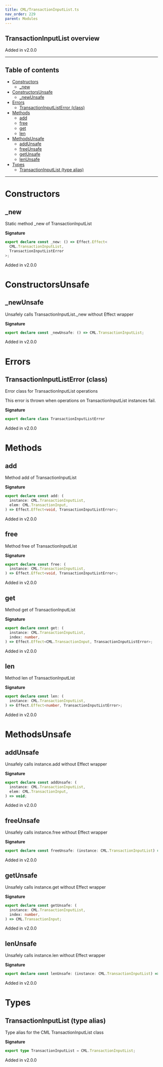 ```yaml
---
title: CML/TransactionInputList.ts
nav_order: 229
parent: Modules
---
```


## TransactionInputList overview

Added in v2.0.0

---

<h2 class="text-delta">Table of contents</h2>

- [Constructors](#constructors)
  - [\_new](#_new)
- [ConstructorsUnsafe](#constructorsunsafe)
  - [\_newUnsafe](#_newunsafe)
- [Errors](#errors)
  - [TransactionInputListError (class)](#transactioninputlisterror-class)
- [Methods](#methods)
  - [add](#add)
  - [free](#free)
  - [get](#get)
  - [len](#len)
- [MethodsUnsafe](#methodsunsafe)
  - [addUnsafe](#addunsafe)
  - [freeUnsafe](#freeunsafe)
  - [getUnsafe](#getunsafe)
  - [lenUnsafe](#lenunsafe)
- [Types](#types)
  - [TransactionInputList (type alias)](#transactioninputlist-type-alias)

---

# Constructors

## \_new

Static method \_new of TransactionInputList

**Signature**

```ts
export declare const _new: () => Effect.Effect<
  CML.TransactionInputList,
  TransactionInputListError
>;
```

Added in v2.0.0

# ConstructorsUnsafe

## \_newUnsafe

Unsafely calls TransactionInputList.\_new without Effect wrapper

**Signature**

```ts
export declare const _newUnsafe: () => CML.TransactionInputList;
```

Added in v2.0.0

# Errors

## TransactionInputListError (class)

Error class for TransactionInputList operations

This error is thrown when operations on TransactionInputList instances fail.

**Signature**

```ts
export declare class TransactionInputListError
```

Added in v2.0.0

# Methods

## add

Method add of TransactionInputList

**Signature**

```ts
export declare const add: (
  instance: CML.TransactionInputList,
  elem: CML.TransactionInput,
) => Effect.Effect<void, TransactionInputListError>;
```

Added in v2.0.0

## free

Method free of TransactionInputList

**Signature**

```ts
export declare const free: (
  instance: CML.TransactionInputList,
) => Effect.Effect<void, TransactionInputListError>;
```

Added in v2.0.0

## get

Method get of TransactionInputList

**Signature**

```ts
export declare const get: (
  instance: CML.TransactionInputList,
  index: number,
) => Effect.Effect<CML.TransactionInput, TransactionInputListError>;
```

Added in v2.0.0

## len

Method len of TransactionInputList

**Signature**

```ts
export declare const len: (
  instance: CML.TransactionInputList,
) => Effect.Effect<number, TransactionInputListError>;
```

Added in v2.0.0

# MethodsUnsafe

## addUnsafe

Unsafely calls instance.add without Effect wrapper

**Signature**

```ts
export declare const addUnsafe: (
  instance: CML.TransactionInputList,
  elem: CML.TransactionInput,
) => void;
```

Added in v2.0.0

## freeUnsafe

Unsafely calls instance.free without Effect wrapper

**Signature**

```ts
export declare const freeUnsafe: (instance: CML.TransactionInputList) => void;
```

Added in v2.0.0

## getUnsafe

Unsafely calls instance.get without Effect wrapper

**Signature**

```ts
export declare const getUnsafe: (
  instance: CML.TransactionInputList,
  index: number,
) => CML.TransactionInput;
```

Added in v2.0.0

## lenUnsafe

Unsafely calls instance.len without Effect wrapper

**Signature**

```ts
export declare const lenUnsafe: (instance: CML.TransactionInputList) => number;
```

Added in v2.0.0

# Types

## TransactionInputList (type alias)

Type alias for the CML TransactionInputList class

**Signature**

```ts
export type TransactionInputList = CML.TransactionInputList;
```

Added in v2.0.0
